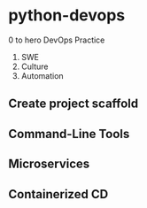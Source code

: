 # python-devops
0 to hero DevOps Practice
1. SWE
2. Culture
3. Automation

## Create project scaffold

## Command-Line Tools

## Microservices

## Containerized CD